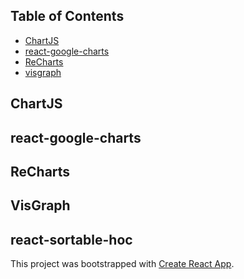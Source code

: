 ## Table of Contents

- [ChartJS](#chartjs)
- [react-google-charts](#react-google-charts)
- [ReCharts](#recharts)
- [visgraph](#visgraph)

## ChartJS

## react-google-charts

## ReCharts

## VisGraph

## react-sortable-hoc



This project was bootstrapped with [Create React App](https://github.com/facebookincubator/create-react-app).
